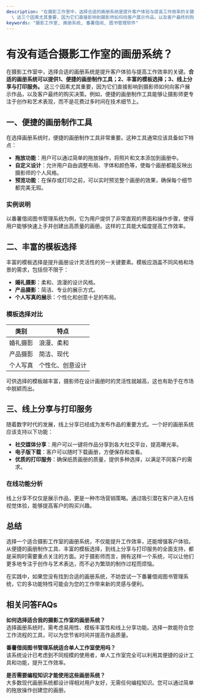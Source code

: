 ```yaml
---
description: "在摄影工作室中，选择合适的画册系统是提升客户体验与提高工作效率的关键。**合适的画册系统可以提供1、便捷的画册制作工具；2、丰富的模板选择；3、线上分享与打印服务。**\
  \ 这三个因素尤其重要，因为它们直接影响到摄影师如何向客户展示作品，以及客户最终的购买决策。例如，便捷的画册制作工具能够让摄影师更专注于创作和艺术表现，而不是花费过多时间在技术细节上。"
keywords: "摄影工作室, 画册系统, 番薯借阅, 图书管理软件"
---
```

# 有没有适合摄影工作室的画册系统？

在摄影工作室中，选择合适的画册系统是提升客户体验与提高工作效率的关键。**合适的画册系统可以提供1、便捷的画册制作工具；2、丰富的模板选择；3、线上分享与打印服务。** 这三个因素尤其重要，因为它们直接影响到摄影师如何向客户展示作品，以及客户最终的购买决策。例如，便捷的画册制作工具能够让摄影师更专注于创作和艺术表现，而不是花费过多时间在技术细节上。

## 一、便捷的画册制作工具

在选择画册系统时，便捷的画册制作工具非常重要。这种工具通常应该具备如下特点：
- **拖放功能**：用户可以通过简单的拖放操作，将照片和文本添加到画册中。
- **自定义设计**：允许用户自由调整布局、字体和颜色等，使每个画册都能反映出摄影师的个人风格。
- **预览功能**：在保存或打印之前，可以实时预览整个画册的效果，确保每个细节都完美无瑕。

### 实例说明
以番薯借阅图书管理系统为例，它为用户提供了非常直观的界面和操作步骤，使得用户能够快速上手并创建出高质量的画册。这样的工具能大幅度提高工作效率。

## 二、丰富的模板选择

丰富的模板选择是提升画册设计灵活性的另一关键要素。模板应涵盖不同风格和场景的需求，包括但不限于：
- **婚礼摄影**：柔和、浪漫的设计风格。
- **产品摄影**：简洁、专业的展示方式。
- **个人写真的展示**：个性化和创意十足的布局。

### 模板选择对比
| 类别          | 特点                  |
|---------------|-----------------------|
| 婚礼摄影      | 浪漫、柔和            |
| 产品摄影      | 简洁、现代            |
| 个人写真      | 个性化、创意设计      |

可供选择的模板越丰富，摄影师在设计画册时的灵活性就越高，这也有助于在市场中脱颖而出。

## 三、线上分享与打印服务

随着数字时代的发展，线上分享已经成为发布作品的重要方式。一个好的画册系统应该支持以下功能：
- **社交媒体分享**：用户可以一键将作品分享到各大社交平台，提高曝光率。
- **电子版下载**：客户可以随时下载画册，方便保存和查看。
- **优质的打印服务**：确保纸质画册的质量，提供多种选择，以满足不同客户的需求。

### 在线功能分析
线上分享不仅仅是展示作品，更是一种市场营销策略。通过吸引潜在客户进入在线视觉体验，能够提高客户的购买兴趣。

## 总结

选择一个适合摄影工作室的画册系统，不仅能提升工作效率，还能增强客户体验。从便捷的画册制作工具、丰富的模板选择，到线上分享与打印服务的全面支持，都是采购时需要重点关注的方面。对于摄影师而言，拥有这样一个系统，可以让他们更多地专注于创作与艺术表达，而不必为繁琐的制作过程而烦恼。

在实践中，如果您没有找到合适的画册系统，不妨尝试一下番薯借阅图书管理系统，它的多功能特性可能会为您的工作带来新的灵感与便利。

## 相关问答FAQs

**如何选择适合我的摄影工作室的画册系统？**  
选择画册系统时，需考虑易用性、模板丰富性和线上分享功能。选择一款能符合您工作流程的工具，可以为您节省时间并提高作品质量。

**番薯借阅图书管理系统适合单人工作室使用吗？**  
该系统设计已考虑到不同规模的使用者，单人工作室完全可以利用其便捷的设计工具和功能，提升工作效率。

**是否需要编程知识才能使用这些画册系统？**  
大多数现代画册系统都设计得相对用户友好，无需任何编程知识。您可以通过简单的拖放操作创建您的画册。
